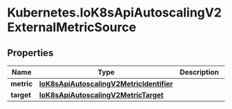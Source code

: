 # Kubernetes.IoK8sApiAutoscalingV2ExternalMetricSource

## Properties

Name | Type | Description | Notes
------------ | ------------- | ------------- | -------------
**metric** | [**IoK8sApiAutoscalingV2MetricIdentifier**](IoK8sApiAutoscalingV2MetricIdentifier.md) |  | 
**target** | [**IoK8sApiAutoscalingV2MetricTarget**](IoK8sApiAutoscalingV2MetricTarget.md) |  | 


